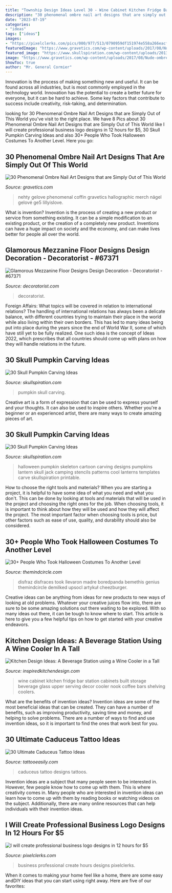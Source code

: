 ```yaml
---
title: "Township Design Ideas Level 30 - Wine Cabinet Kitchen Fridge Bar Station Cabinets Built Storage Beverage Glass Upper Serving Decor Cooler Nook Coffee Bars Shelving Coolers"
description: "30 phenomenal ombre nail art designs that are simply out of this world"
date: "2023-07-19"
categories:
- "ideas"
tags: ["ideas"]
images:
- "https://pixelclerks.com/pics/000/977/513/0790959df151974e558a266eacfd7200.jpg"
featuredImage: "https://www.gravetics.com/wp-content/uploads/2017/08/Nude-ombre-nails.jpg"
featured_image: "https://www.skullspiration.com/wp-content/uploads/2013/10/skullPumpkin.jpg"
image: "https://www.gravetics.com/wp-content/uploads/2017/08/Nude-ombre-nails.jpg"
ShowToc: true
author: "Mr. General Cormier"
---
```



Innovation is the process of making something new and useful. It can be found across all industries, but is most commonly employed in the technology world. Innovation has the potential to create a better future for everyone, but it can be hard to achieve. Some key factors that contribute to success include creativity, risk-taking, and determination.

	

		
looking for 30 Phenomenal Ombre Nail Art Designs that are Simply Out of This World you've visit to the right place. We have 8 Pics about 30 Phenomenal Ombre Nail Art Designs that are Simply Out of This World like I will create professional business logo designs in 12 hours for $5, 30 Skull Pumpkin Carving Ideas and also 30+ People Who Took Halloween Costumes To Another Level. Here you go:
		
    
## 30 Phenomenal Ombre Nail Art Designs That Are Simply Out Of This World

<img loading=lazy src="https://www.gravetics.com/wp-content/uploads/2017/08/Nude-ombre-nails.jpg" onerror="this.onerror=null;this.src='https://tse3.mm.bing.net/th?id=OIP.OWSIGsdCgMHVjE1sPzJXnQHaJ_&amp;pid=15.1';" alt="30 Phenomenal Ombre Nail Art Designs that are Simply Out of This World">

_Source: gravetics.com_

>nehty gelove phenomenal coffin gravetics hallographic merch nägel gelové ge5 lillyislove. 

	

What is invention?
Invention is the process of creating a new product or service from something existing. It can be a simple modification to an existing product, or the creation of a completely new product. Inventions can have a huge impact on society and the economy, and can make lives better for people all over the world.

    
## Glamorous Mezzanine Floor Designs Design Decoration - Decoratorist - #67371

<img loading=lazy src="https://i0.wp.com/cdn.decoratorist.com/wp-content/uploads/glamorous-mezzanine-floor-designs-design-decoration-8648976.jpg?fit=7712%2C4352&amp;ssl=1" onerror="this.onerror=null;this.src='https://tse1.mm.bing.net/th?id=OIP.TL7_O6RNG1sRZRrOKDx4DgHaEL&amp;pid=15.1';" alt="Glamorous Mezzanine Floor Designs Design Decoration - Decoratorist - #67371">

_Source: decoratorist.com_

>decoratorist. 

	

Foreign Affairs: What topics will be covered in relation to international relations?
The handling of international relations has always been a delicate balance, with different countries trying to maintain their place in the world while also living within their own borders. This has led to many ideas being put into place during the years since the end of World War II, some of which have still yet to be fully realized. One such idea is the concept of Ideas 2022, which prescribes that all countries should come up with plans on how they will handle relations in the future.

    
## 30 Skull Pumpkin Carving Ideas

<img loading=lazy src="https://www.skullspiration.com/wp-content/uploads/2013/10/skullPumpkin.jpg" onerror="this.onerror=null;this.src='https://tse4.mm.bing.net/th?id=OIP.6idISXAPYQ2K5XpqvkqgJQHaJ4&amp;pid=15.1';" alt="30 Skull Pumpkin Carving Ideas">

_Source: skullspiration.com_

>pumpkin skull carving. 

	

Creative art is a form of expression that can be used to express yourself and your thoughts. It can also be used to inspire others. Whether you're a beginner or an experienced artist, there are many ways to create amazing pieces of art.

    
## 30 Skull Pumpkin Carving Ideas

<img loading=lazy src="http://www.skullspiration.com/wp-content/uploads/2013/10/skeleton-and-cartoon-halloween-pumpkin.jpg" onerror="this.onerror=null;this.src='https://tse1.mm.bing.net/th?id=OIP.gvKRNJcSsqseDbcta_S-fwHaE7&amp;pid=15.1';" alt="30 Skull Pumpkin Carving Ideas">

_Source: skullspiration.com_

>halloween pumpkin skeleton cartoon carving designs pumpkins lantern skull jack camping stencils patterns cool lanterns templates carve skullspiration printable. 

	

How to choose the right tools and materials?
When you are starting a project, it is helpful to have some idea of what you need and what you don't. This can be done by looking at tools and materials that will be used in the project and choosing the right ones for the job. When choosing tools, it is important to think about how they will be used and how they will affect the project. The most important factor when choosing tools is price, but other factors such as ease of use, quality, and durability should also be considered.

    
## 30+ People Who Took Halloween Costumes To Another Level

<img loading=lazy src="https://i0.wp.com/themindcircle.com/wp-content/uploads/2017/10/creative-halloween-costumes-20.jpg" onerror="this.onerror=null;this.src='https://tse3.mm.bing.net/th?id=OIP.BBSEaE2_1wCMV40YOLyFagHaJ_&amp;pid=15.1';" alt="30+ People Who Took Halloween Costumes To Another Level">

_Source: themindcircle.com_

>disfraz disfraces took llevaron madre boredpanda bemethis genius themindcircle demilked upsocl artykuł cheezburger. 

	

Creative ideas can be anything from ideas for new products to new ways of looking at old problems. Whatever your creative juices flow into, there are sure to be some amazing solutions out there waiting to be explored. With so many ideas out there, it can be tough to know where to start. This article is here to give you a few helpful tips on how to get started with your creative endeavors.

    
## Kitchen Design Ideas: A Beverage Station Using A Wine Cooler In A Tall

<img loading=lazy src="https://inspiredkitchendesign.com/wp-content/uploads/2012/04/147-FI-750x1000.jpg" onerror="this.onerror=null;this.src='https://tse3.mm.bing.net/th?id=OIP.6HXCHm1CoNY-8y5rxPoF9gHaJ4&amp;pid=15.1';" alt="Kitchen Design Ideas: A Beverage Station using a Wine Cooler in a Tall">

_Source: inspiredkitchendesign.com_

>wine cabinet kitchen fridge bar station cabinets built storage beverage glass upper serving decor cooler nook coffee bars shelving coolers. 

	

What are the benefits of invention ideas?
Invention ideas are some of the most beneficial ideas that can be created. They can have a number of benefits, such as improving productivity, saving time and money, and helping to solve problems. There are a number of ways to find and use invention ideas, so it is important to find the ones that work best for you.

    
## 30 Ultimate Caduceus Tattoo Ideas

<img loading=lazy src="http://www.tattooeasily.com/wp-content/uploads/2013/08/caduceus-tattoo-23.jpg" onerror="this.onerror=null;this.src='https://tse2.mm.bing.net/th?id=OIP.lxVkE4PCvzqdAKy3WV9BHAHaJ3&amp;pid=15.1';" alt="30 Ultimate Caduceus Tattoo Ideas">

_Source: tattooeasily.com_

>caduceus tattoo designs tattoos. 

	

Invention ideas are a subject that many people seem to be interested in. However, few people know how to come up with them. This is where creativity comes in. Many people who are interested in invention ideas can learn how to come up with them by reading books or watching videos on the subject. Additionally, there are many online resources that can help individuals with their invention ideas.

    
## I Will Create Professional Business Logo Designs In 12 Hours For $5

<img loading=lazy src="https://pixelclerks.com/pics/000/977/513/0790959df151974e558a266eacfd7200.jpg" onerror="this.onerror=null;this.src='https://tse4.mm.bing.net/th?id=OIP.B5CVnfFRl05ViiZurP1yAAHaEr&amp;pid=15.1';" alt="I will create professional business logo designs in 12 hours for $5">

_Source: pixelclerks.com_

>business professional create hours designs pixelclerks. 

	

When it comes to making your home feel like a home, there are some easy andDIY ideas that you can start using right away. Here are five of our favorites: 

